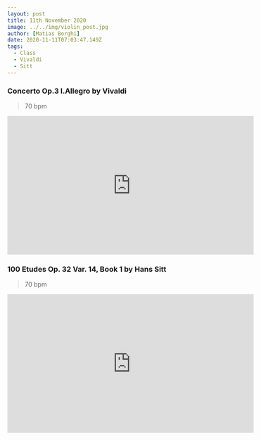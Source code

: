 ```yaml
---
layout: post
title: 11th November 2020
image: ../../img/violin_post.jpg
author: [Matias Borghi]
date: 2020-11-11T07:03:47.149Z
tags:
  - Class
  - Vivaldi
  - Sitt
---
```


### Concerto Op.3 I.Allegro by Vivaldi

> 70 bpm

<iframe width="560" height="315" src="https://www.youtube.com/embed/5nX-BbDNG5Y" frameborder="0" allow="accelerometer; autoplay; clipboard-write; encrypted-media; gyroscope; picture-in-picture" allowfullscreen></iframe>

### 100 Etudes Op. 32 Var. 14, Book 1 by Hans Sitt

> 70 bpm

<iframe width="560" height="315" src="https://www.youtube.com/embed/RGzFnwF2PAw" frameborder="0" allow="accelerometer; autoplay; clipboard-write; encrypted-media; gyroscope; picture-in-picture" allowfullscreen></iframe>